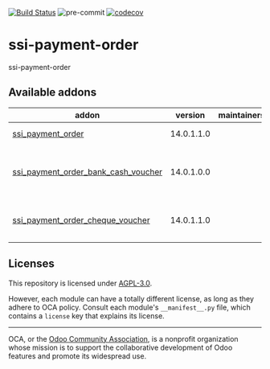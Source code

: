 [![Build Status](https://travis-ci.com/open-synergy/ssi-payment-order.svg?branch=14.0)](https://travis-ci.com/open-synergy/ssi-payment-order)
![pre-commit](https://github.com/open-synergy/ssi-payment-order/actions/workflows/pre-commit.yml/badge.svg)
[![codecov](https://codecov.io/gh/open-synergy/ssi-payment-order/branch/14.0/graph/badge.svg)](https://codecov.io/gh/open-synergy/ssi-payment-order)

<!-- /!\ do not modify above this line -->

# ssi-payment-order

ssi-payment-order

<!-- /!\ do not modify below this line -->

<!-- prettier-ignore-start -->

[//]: # (addons)

Available addons
----------------
addon | version | maintainers | summary
--- | --- | --- | ---
[ssi_payment_order](ssi_payment_order/) | 14.0.1.1.0 |  | Payment Order
[ssi_payment_order_bank_cash_voucher](ssi_payment_order_bank_cash_voucher/) | 14.0.1.0.0 |  | Payment Order + Cash Bank Voucher
[ssi_payment_order_cheque_voucher](ssi_payment_order_cheque_voucher/) | 14.0.1.1.0 |  | Payment Order + Cheque Voucher

[//]: # (end addons)

<!-- prettier-ignore-end -->

## Licenses

This repository is licensed under [AGPL-3.0](LICENSE).

However, each module can have a totally different license, as long as they adhere to OCA
policy. Consult each module's `__manifest__.py` file, which contains a `license` key
that explains its license.

----

OCA, or the [Odoo Community Association](http://odoo-community.org/), is a nonprofit
organization whose mission is to support the collaborative development of Odoo features
and promote its widespread use.
